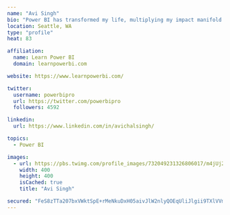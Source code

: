 ```yaml
---
name: "Avi Singh"
bio: "Power BI has transformed my life, multiplying my impact manifold. Now I am on a mission to spread the word and share the knowledge"
location: Seattle, WA
type: "profile"
heat: 83

affiliation:
  name: Learn Power BI
  domain: learnpowerbi.com

website: https://www.learnpowerbi.com/

twitter:
  username: powerbipro
  url: https://twitter.com/powerbipro
  followers: 4592

linkedin:
  url: https://www.linkedin.com/in/avichalsingh/

topics:
  - Power BI

images:
  - url: https://pbs.twimg.com/profile_images/732049231326806017/m4jUj2Lu_400x400.jpg
    width: 400
    height: 400
    isCached: true
    title: "Avi Singh"

secured: "FeS8zTTa207bxVWktSpE+rMeNkuDxH05aivJlW2nlyQOEqUliJlgii9TXlVVmfvQqv58NmJ0m0d81Bd6s5R5sT/pShGhdj4YOjDfTWdHSL54vNBjeMGkIefTGXNK9nOiBadx1wu2FVcNSGwCOj2az376L6tTiwVKSlWa1nHyEYp9AzrgjAZr973fhbKYMpGTyHcIrrj9ayFgfY/W5SgU9B+4s2V8XknAVvgsNmRpRCemkknXe8pymQMPsxPGdmx6COLwOOQ2og3KAbarvi+Ku2QuOojRz8po48FETJGoxOJCKd2G2uSjXrkxC5XV/lDrN9UWS8vXQ9JjXhrSCRwb7mlYJAANMXvqOqzycAAfV3aOs/Z4ynyJExVcBuENupUWy6Gm02d6CtqRqeb5EDG67qek8DZrzKB84AbjEZ9Weog=;AEKQ2p05e3Y0wm4+2R+DIQ=="
---
```


